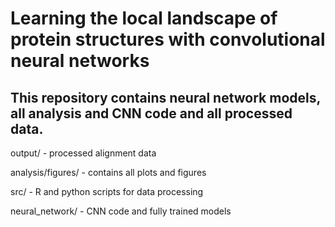 # Learning the local landscape of protein structures with convolutional neural networks 
## This repository contains neural network models, all analysis and CNN code and all processed data.

output/ - processed alignment data

analysis/figures/ - contains all plots and figures

src/ - R and python scripts for data processing

neural_network/ - CNN code and fully trained models